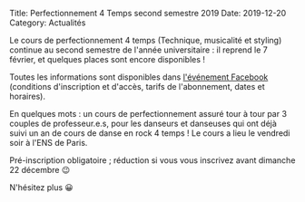 Title: Perfectionnement 4 Temps second semestre 2019 
Date: 2019-12-20
Category: Actualités

Le cours de perfectionnement 4 temps (Technique, musicalité et styling) continue au second semestre de l'année universitaire : il reprend le 7 février, et quelques places sont encore disponibles ! 

Toutes les informations sont disponibles dans [l'événement Facebook](https://www.facebook.com/events/437419263640927/) (conditions d'inscription et d'accès, tarifs de l'abonnement, dates et horaires). 

En quelques mots : un cours de perfectionnement assuré tour à tour par 3 couples de professeur.e.s, pour les danseurs et danseuses qui ont déjà suivi un an de cours de danse en rock 4 temps ! Le cours a lieu le vendredi soir à l'ENS de Paris. 

Pré-inscription obligatoire ; réduction si vous vous inscrivez avant dimanche 22 décembre 😉

N'hésitez plus 😀